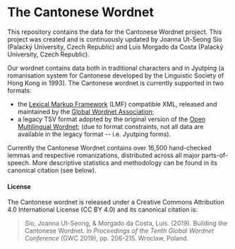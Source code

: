 # The Cantonese Wordnet

This repository contains the data for the Cantonese Wordnet project. This project was created and is continuously updated by Joanna Ut-Seong Sio (Palacký University, Czech Republic) and Luis Morgado da Costa (Palacký University, Czech Republic). 

Our wordnet contains data both in traditional characters and in Jyutping (a romanisation system for Cantonese developed by the Linguistic Society of Hong Kong in 1993). The Cantonese wordnet is currently supported in two formats: 
 - the [Lexical Markup Framework](https://globalwordnet.github.io/schemas/) (LMF) compatible XML, released and maintained by the [Global Wordnet Association](http://globalwordnet.org/);
 - a legacy TSV format adopted by the original version of the [Open Multilingual Wordnet](http://compling.hss.ntu.edu.sg/omw/); (due to format constraints, not all data are available in the legacy format -- i.e. Jyutping forms). 

Currently the Cantonese Wordnet contains over 16,500 hand-checked lemmas and respective romanizations, distributed across all major parts-of-speech. More descriptive statistics and methodology can be found in its canonical citation (see below).   

#### License
The Cantonese wordnet is released under a Creative Commons Attribution 4.0 International License (CC BY 4.0) and its canonical citation is: 
> Sio, Joanna Ut-Seong, & Morgado da Costa, Luis. (2019). Building the Cantonese Wordnet. In _Proceedings of the Tenth Global Wordnet Conference_ (GWC 2019), pp. 206-215. Wroclaw, Poland. 

